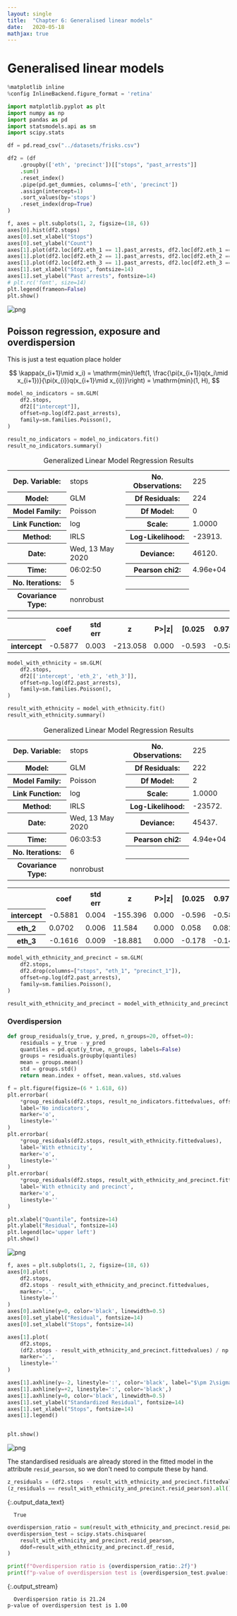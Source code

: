 ```yaml
---
layout: single
title:  "Chapter 6: Generalised linear models"
date:   2020-05-18
mathjax: true
---
```



# Generalised linear models


  <div class="input_area" markdown="1">
  
```python
%matplotlib inline
%config InlineBackend.figure_format = 'retina'

import matplotlib.pyplot as plt
import numpy as np
import pandas as pd
import statsmodels.api as sm
import scipy.stats
```

  </div>
  

  <div class="input_area" markdown="1">
  
```python
df = pd.read_csv("../datasets/frisks.csv")
```

  </div>
  

  <div class="input_area" markdown="1">
  
```python
df2 = (df
    .groupby(['eth', 'precinct'])[["stops", "past_arrests"]]
    .sum()
    .reset_index()
    .pipe(pd.get_dummies, columns=['eth', 'precinct'])
    .assign(intercept=1)
    .sort_values(by='stops')
    .reset_index(drop=True)
)
```

  </div>
  

  <div class="input_area" markdown="1">
  
```python
f, axes = plt.subplots(1, 2, figsize=(18, 6))
axes[0].hist(df2.stops)
axes[0].set_xlabel("Stops")
axes[0].set_ylabel("Count")
axes[1].plot(df2.loc[df2.eth_1 == 1].past_arrests, df2.loc[df2.eth_1 == 1].stops, 'o', label="Black")
axes[1].plot(df2.loc[df2.eth_2 == 1].past_arrests, df2.loc[df2.eth_2 == 1].stops, 'o', label="Hispanic")
axes[1].plot(df2.loc[df2.eth_3 == 1].past_arrests, df2.loc[df2.eth_3 == 1].stops, 'o', label="White")
axes[1].set_xlabel("Stops", fontsize=14)
axes[1].set_ylabel("Past arrests", fontsize=14)
# plt.rc('font', size=14)
plt.legend(frameon=False)
plt.show()
```

  </div>
  

![png](/images/blog-images/2020-05-18-generalised_linear_models/police_stops_4_0.png)


## Poisson regression, exposure and overdispersion

This is just a test equation place holder 

$$
\kappa(x_{i+1}\mid x_i) = \mathrm{min}\left(1, \frac{\pi(x_{i+1})q(x_i\mid x_{i+1})}{\pi(x_{i})q(x_{i+1}\mid x_{i})}\right) = \mathrm{min}(1, H),
$$


  <div class="input_area" markdown="1">
  
```python
model_no_indicators = sm.GLM(
    df2.stops,
    df2[["intercept"]],
    offset=np.log(df2.past_arrests),
    family=sm.families.Poisson(),
)
```

  </div>
  

  <div class="input_area" markdown="1">
  
```python
result_no_indicators = model_no_indicators.fit()
result_no_indicators.summary()
```

  </div>
  



  <div markdown="0">
  <table class="simpletable">
<caption>Generalized Linear Model Regression Results</caption>
<tr>
  <th>Dep. Variable:</th>         <td>stops</td>      <th>  No. Observations:  </th>  <td>   225</td> 
</tr>
<tr>
  <th>Model:</th>                  <td>GLM</td>       <th>  Df Residuals:      </th>  <td>   224</td> 
</tr>
<tr>
  <th>Model Family:</th>         <td>Poisson</td>     <th>  Df Model:          </th>  <td>     0</td> 
</tr>
<tr>
  <th>Link Function:</th>          <td>log</td>       <th>  Scale:             </th> <td>  1.0000</td>
</tr>
<tr>
  <th>Method:</th>                <td>IRLS</td>       <th>  Log-Likelihood:    </th> <td> -23913.</td>
</tr>
<tr>
  <th>Date:</th>            <td>Wed, 13 May 2020</td> <th>  Deviance:          </th> <td>  46120.</td>
</tr>
<tr>
  <th>Time:</th>                <td>06:02:50</td>     <th>  Pearson chi2:      </th> <td>4.96e+04</td>
</tr>
<tr>
  <th>No. Iterations:</th>          <td>5</td>        <th>                     </th>     <td> </td>   
</tr>
<tr>
  <th>Covariance Type:</th>     <td>nonrobust</td>    <th>                     </th>     <td> </td>   
</tr>
</table>
<table class="simpletable">
<tr>
      <td></td>         <th>coef</th>     <th>std err</th>      <th>z</th>      <th>P>|z|</th>  <th>[0.025</th>    <th>0.975]</th>  
</tr>
<tr>
  <th>intercept</th> <td>   -0.5877</td> <td>    0.003</td> <td> -213.058</td> <td> 0.000</td> <td>   -0.593</td> <td>   -0.582</td>
</tr>
</table>
  </div>
  



  <div class="input_area" markdown="1">
  
```python
model_with_ethnicity = sm.GLM(
    df2.stops,
    df2[['intercept', 'eth_2', 'eth_3']],
    offset=np.log(df2.past_arrests),
    family=sm.families.Poisson(),
)
```

  </div>
  

  <div class="input_area" markdown="1">
  
```python
result_with_ethnicity = model_with_ethnicity.fit()
result_with_ethnicity.summary()
```

  </div>
  



  <div markdown="0">
  <table class="simpletable">
<caption>Generalized Linear Model Regression Results</caption>
<tr>
  <th>Dep. Variable:</th>         <td>stops</td>      <th>  No. Observations:  </th>  <td>   225</td> 
</tr>
<tr>
  <th>Model:</th>                  <td>GLM</td>       <th>  Df Residuals:      </th>  <td>   222</td> 
</tr>
<tr>
  <th>Model Family:</th>         <td>Poisson</td>     <th>  Df Model:          </th>  <td>     2</td> 
</tr>
<tr>
  <th>Link Function:</th>          <td>log</td>       <th>  Scale:             </th> <td>  1.0000</td>
</tr>
<tr>
  <th>Method:</th>                <td>IRLS</td>       <th>  Log-Likelihood:    </th> <td> -23572.</td>
</tr>
<tr>
  <th>Date:</th>            <td>Wed, 13 May 2020</td> <th>  Deviance:          </th> <td>  45437.</td>
</tr>
<tr>
  <th>Time:</th>                <td>06:03:53</td>     <th>  Pearson chi2:      </th> <td>4.94e+04</td>
</tr>
<tr>
  <th>No. Iterations:</th>          <td>6</td>        <th>                     </th>     <td> </td>   
</tr>
<tr>
  <th>Covariance Type:</th>     <td>nonrobust</td>    <th>                     </th>     <td> </td>   
</tr>
</table>
<table class="simpletable">
<tr>
      <td></td>         <th>coef</th>     <th>std err</th>      <th>z</th>      <th>P>|z|</th>  <th>[0.025</th>    <th>0.975]</th>  
</tr>
<tr>
  <th>intercept</th> <td>   -0.5881</td> <td>    0.004</td> <td> -155.396</td> <td> 0.000</td> <td>   -0.596</td> <td>   -0.581</td>
</tr>
<tr>
  <th>eth_2</th>     <td>    0.0702</td> <td>    0.006</td> <td>   11.584</td> <td> 0.000</td> <td>    0.058</td> <td>    0.082</td>
</tr>
<tr>
  <th>eth_3</th>     <td>   -0.1616</td> <td>    0.009</td> <td>  -18.881</td> <td> 0.000</td> <td>   -0.178</td> <td>   -0.145</td>
</tr>
</table>
  </div>
  



  <div class="input_area" markdown="1">
  
```python
model_with_ethnicity_and_precinct = sm.GLM(
    df2.stops,
    df2.drop(columns=["stops", "eth_1", "precinct_1"]),
    offset=np.log(df2.past_arrests),
    family=sm.families.Poisson(),
)
```

  </div>
  

  <div class="input_area" markdown="1">
  
```python
result_with_ethnicity_and_precinct = model_with_ethnicity_and_precinct.fit()
```

  </div>
  
### Overdispersion


  <div class="input_area" markdown="1">
  
```python
def group_residuals(y_true, y_pred, n_groups=20, offset=0):
    residuals = y_true - y_pred
    quantiles = pd.qcut(y_true, n_groups, labels=False)
    groups = residuals.groupby(quantiles)
    mean = groups.mean()
    std = groups.std()
    return mean.index + offset, mean.values, std.values
```

  </div>
  

  <div class="input_area" markdown="1">
  
```python
f = plt.figure(figsize=(6 * 1.618, 6))
plt.errorbar(
    *group_residuals(df2.stops, result_no_indicators.fittedvalues, offset=-0.15),
    label='No indicators',
    marker='o',
    linestyle=''
)
plt.errorbar(
    *group_residuals(df2.stops, result_with_ethnicity.fittedvalues),
    label='With ethnicity',
    marker='o',
    linestyle=''
)
plt.errorbar(
    *group_residuals(df2.stops, result_with_ethnicity_and_precinct.fittedvalues, offset=0.15),
    label='With ethnicity and precinct',
    marker='o',
    linestyle=''
)

plt.xlabel("Quantile", fontsize=14)
plt.ylabel("Residual", fontsize=14)
plt.legend(loc='upper left')
plt.show()
```

  </div>
  

![png](/images/blog-images/2020-05-18-generalised_linear_models/police_stops_14_0.png)



  <div class="input_area" markdown="1">
  
```python
f, axes = plt.subplots(1, 2, figsize=(18, 6))
axes[0].plot(
    df2.stops,
    df2.stops - result_with_ethnicity_and_precinct.fittedvalues,
    marker='.',
    linestyle=''
)
axes[0].axhline(y=0, color='black', linewidth=0.5)
axes[0].set_ylabel("Residual", fontsize=14)
axes[0].set_xlabel("Stops", fontsize=14)

axes[1].plot(
    df2.stops,
    (df2.stops - result_with_ethnicity_and_precinct.fittedvalues) / np.sqrt(result_with_ethnicity_and_precinct.fittedvalues),
    marker='.',
    linestyle=''
)

axes[1].axhline(y=-2, linestyle=':', color='black', label="$\pm 2\sigma$")
axes[1].axhline(y=+2, linestyle=':', color='black',)
axes[1].axhline(y=0, color='black', linewidth=0.5)
axes[1].set_ylabel("Standardized Residual", fontsize=14)
axes[1].set_xlabel("Stops", fontsize=14)
axes[1].legend()


plt.show()
```

  </div>
  

![png](/images/blog-images/2020-05-18-generalised_linear_models/police_stops_15_0.png)


The standardised residuals are already stored in the fitted model in the attribute `resid_pearson`, so we don't need to compute these by hand.


  <div class="input_area" markdown="1">
  
```python
z_residuals = (df2.stops - result_with_ethnicity_and_precinct.fittedvalues) / np.sqrt(result_with_ethnicity_and_precinct.fittedvalues)
(z_residuals == result_with_ethnicity_and_precinct.resid_pearson).all()
```

  </div>
  



  {:.output_data_text}</p>

<pre><code>  True</code></pre>
<p>



  <div class="input_area" markdown="1">
  
```python
overdispersion_ratio = sum(result_with_ethnicity_and_precinct.resid_pearson ** 2) / result_with_ethnicity_and_precinct.df_resid
overdispersion_test = scipy.stats.chisquare(
    result_with_ethnicity_and_precinct.resid_pearson,
    ddof=result_with_ethnicity_and_precinct.df_resid,
)
```

  </div>
  

  <div class="input_area" markdown="1">
  
```python
print(f"Overdispersion ratio is {overdispersion_ratio:.2f}")
print(f"p-value of overdispersion test is {overdispersion_test.pvalue:.2f}")
```

  </div>
  
  {:.output_stream}</p>

<pre><code>  Overdispersion ratio is 21.24
p-value of overdispersion test is 1.00
</code></pre>
<p>